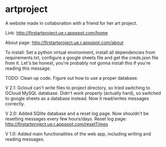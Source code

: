 # artproject

A website made in collaboration with a friend for her art project. 

Link: http://firstartproject.ue.r.appspot.com/home

About page: http://firstartproject.ue.r.appspot.com/about

To install: Set a python virtual environment, install all dependencies from requirements.txt, configure a google sheets file and get the creds.json file from it. Let's be honest, you're probably not gonna install this if you're reading this message.


TODO: Clean up code. Figure out how to use a proper database.

V 2.1:
Gcloud can't write files to project directory, so tried switching to GCloud MySQL database. Didn't work properly (actually hard), so switched to google sheets as a database instead. Now it read/writes messages correctly. 

V 2.0: 
Added SQlite database and a reset log page. Now shouldn't be resetting messages every few hours/days. 
Reset log page: http://firstartproject.ue.r.appspot.com/resetTimes


V 1.0: 
Added main functionalities of the web app, including writing and reading messages.
